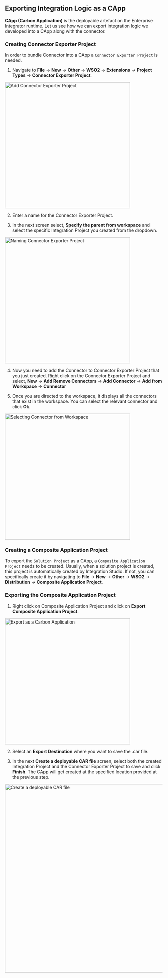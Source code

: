 ## Exporting Integration Logic as a CApp

**CApp (Carbon Application)** is the deployable artefact on the Enterprise Integrator runtime. Let us see how we can export integration logic we developed into a CApp along with the connector. 

### Creating Connector Exporter Project

In order to bundle Connector into a CApp a `Connector Exporter Project` is needed.  

1. Navigate to **File** -> **New** -> **Other** -> **WSO2** -> **Extensions** -> **Project Types** -> **Connector Exporter Project**.<br> 
  <img src="/assets/img/connectors/connector-exporter-project-1.png" title="Add Connector Exporter Project" width="400" alt="Add Connector Exporter Project" />

2. Enter a name for the Connector Exporter Project. 

3. In the next screen select, **Specify the parent from workspace** and select the specific Integration Project you created from the dropdown. 
  <img src="/assets/img/connectors/connector-exporter-project-naming.png" title="Naming Connector Exporter Project" width="400" alt="Naming Connector Exporter Project" />

4. Now you need to add the Connector to Connector Exporter Project that you just created. Right click on the Connector Exporter Project and select, **New** -> **Add Remove Connectors** -> **Add Connector** -> **Add from Workspace** -> **Connector**

5. Once you are directed to the workspace, it displays all the connectors that exist in the workspace. You can select the relevant connector and click **Ok**. 
  <img src="/assets/img/connectors/adding-connector-to-exporter-project-3.png" title="Selecting Connector from Workspace" width="400" alt="Selecting Connector from Workspace" />

### Creating a Composite Application Project

To export the `Solution Project` as a CApp, a `Composite Application Project` needs to be created. Usually, when a solution project is created, this project is automatically created by Integration Studio. If not, you can specifically create it by navigating to  **File** -> **New** -> **Other** -> **WSO2** -> **Distribution** -> **Composite Application Project**. 

### Exporting the Composite Application Project
1. Right click on Composite Application Project and click on **Export Composite Application Project**.<br> 
  <img src="/assets/img/connectors/capp-project1.png" title="Export as a Carbon Application" width="400" alt="Export as a Carbon Application" />

2. Select an **Export Destination** where you want to save the .car file. 

3. In the next **Create a deployable CAR file** screen, select both the created Integration Project and the Connector Exporter Project to save and click **Finish**. The CApp will get created at the specified location provided at the previous step. 
  <img src="/assets/img/connectors/saving-projects.png" title="Create a deployable CAR file" width="600" alt="Create a deployable CAR file" />
